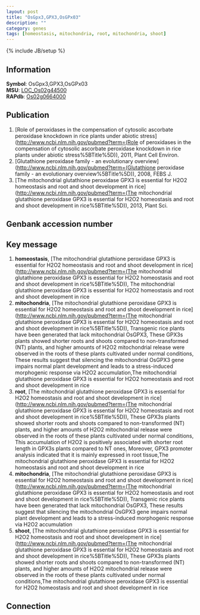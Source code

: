 ```yaml
---
layout: post
title: "OsGpx3,GPX3,OsGPx03"
description: ""
category: genes
tags: [homeostasis, mitochondria, root, mitochondria, shoot]
---
```

{% include JB/setup %}

## Information
__Symbol__: OsGpx3,GPX3,OsGPx03  
__MSU__: [LOC_Os02g44500](http://rice.plantbiology.msu.edu/cgi-bin/ORF_infopage.cgi?orf=LOC_Os02g44500)  
__RAPdb__: [Os02g0664000](http://rapdb.dna.affrc.go.jp/viewer/gbrowse_details/irgsp1?name=Os02g0664000)  

## Publication
1. [Role of peroxidases in the compensation of cytosolic ascorbate peroxidase knockdown in rice plants under abiotic stress](http://www.ncbi.nlm.nih.gov/pubmed?term=(Role of peroxidases in the compensation of cytosolic ascorbate peroxidase knockdown in rice plants under abiotic stress%5BTitle%5D)), 2011, Plant Cell Environ.
2. [Glutathione peroxidase family - an evolutionary overview](http://www.ncbi.nlm.nih.gov/pubmed?term=(Glutathione peroxidase family - an evolutionary overview%5BTitle%5D)), 2008, FEBS J.
3. [The mitochondrial glutathione peroxidase GPX3 is essential for H2O2 homeostasis and root and shoot development in rice](http://www.ncbi.nlm.nih.gov/pubmed?term=(The mitochondrial glutathione peroxidase GPX3 is essential for H2O2 homeostasis and root and shoot development in rice%5BTitle%5D)), 2013, Plant Sci.

## Genbank accession number

## Key message
1. __homeostasis__, [The mitochondrial glutathione peroxidase GPX3 is essential for H2O2 homeostasis and root and shoot development in rice](http://www.ncbi.nlm.nih.gov/pubmed?term=(The mitochondrial glutathione peroxidase GPX3 is essential for H2O2 homeostasis and root and shoot development in rice%5BTitle%5D)), The mitochondrial glutathione peroxidase GPX3 is essential for H2O2 homeostasis and root and shoot development in rice
2. __mitochondria__, [The mitochondrial glutathione peroxidase GPX3 is essential for H2O2 homeostasis and root and shoot development in rice](http://www.ncbi.nlm.nih.gov/pubmed?term=(The mitochondrial glutathione peroxidase GPX3 is essential for H2O2 homeostasis and root and shoot development in rice%5BTitle%5D)),  Transgenic rice plants have been generated that lack mitochondrial OsGPX3, These GPX3s plants showed shorter roots and shoots compared to non-transformed (NT) plants, and higher amounts of H2O2 mitochondrial release were observed in the roots of these plants cultivated under normal conditions, These results suggest that silencing the mitochondrial OsGPX3 gene impairs normal plant development and leads to a stress-induced morphogenic response via H2O2 accumulation,The mitochondrial glutathione peroxidase GPX3 is essential for H2O2 homeostasis and root and shoot development in rice
3. __root__, [The mitochondrial glutathione peroxidase GPX3 is essential for H2O2 homeostasis and root and shoot development in rice](http://www.ncbi.nlm.nih.gov/pubmed?term=(The mitochondrial glutathione peroxidase GPX3 is essential for H2O2 homeostasis and root and shoot development in rice%5BTitle%5D)),  These GPX3s plants showed shorter roots and shoots compared to non-transformed (NT) plants, and higher amounts of H2O2 mitochondrial release were observed in the roots of these plants cultivated under normal conditions, This accumulation of H2O2 is positively associated with shorter root length in GPX3s plants compared to NT ones, Moreover, GPX3 promoter analysis indicated that it is mainly expressed in root tissue,The mitochondrial glutathione peroxidase GPX3 is essential for H2O2 homeostasis and root and shoot development in rice
4. __mitochondria__, [The mitochondrial glutathione peroxidase GPX3 is essential for H2O2 homeostasis and root and shoot development in rice](http://www.ncbi.nlm.nih.gov/pubmed?term=(The mitochondrial glutathione peroxidase GPX3 is essential for H2O2 homeostasis and root and shoot development in rice%5BTitle%5D)),  Transgenic rice plants have been generated that lack mitochondrial OsGPX3, These results suggest that silencing the mitochondrial OsGPX3 gene impairs normal plant development and leads to a stress-induced morphogenic response via H2O2 accumulation
5. __shoot__, [The mitochondrial glutathione peroxidase GPX3 is essential for H2O2 homeostasis and root and shoot development in rice](http://www.ncbi.nlm.nih.gov/pubmed?term=(The mitochondrial glutathione peroxidase GPX3 is essential for H2O2 homeostasis and root and shoot development in rice%5BTitle%5D)),  These GPX3s plants showed shorter roots and shoots compared to non-transformed (NT) plants, and higher amounts of H2O2 mitochondrial release were observed in the roots of these plants cultivated under normal conditions,The mitochondrial glutathione peroxidase GPX3 is essential for H2O2 homeostasis and root and shoot development in rice

## Connection


